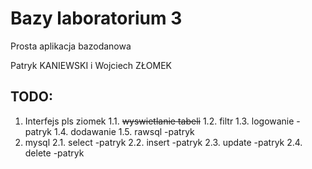 # Bazy laboratorium 3


Prosta aplikacja bazodanowa


Patryk KANIEWSKI i Wojciech ZŁOMEK


## TODO:

1. Interfejs	pls ziomek
    1.1. ~~wyswietlanie tabeli~~
    1.2. filtr
    1.3. logowanie	-patryk
    1.4. dodawanie
    1.5. rawsql	-patryk
2. mysql
    2.1. select	-patryk
    2.2. insert	-patryk
    2.3. update	-patryk
    2.4. delete	-patryk